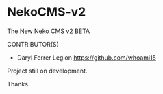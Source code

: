 # NekoCMS-v2
The New Neko CMS v2 BETA

CONTRIBUTOR(S)

- Daryl Ferrer Legion
https://github.com/whoami15

Project still on development.

Thanks
